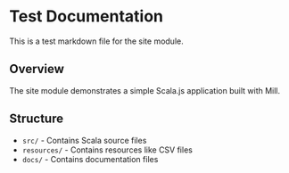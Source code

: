 # Test Documentation

This is a test markdown file for the site module.

## Overview

The site module demonstrates a simple Scala.js application built with Mill.

## Structure

- `src/` - Contains Scala source files
- `resources/` - Contains resources like CSV files
- `docs/` - Contains documentation files

